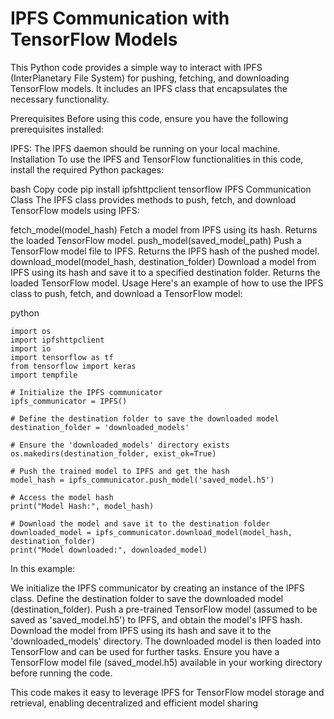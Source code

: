 # IPFS Communication with TensorFlow Models
This Python code provides a simple way to interact with IPFS (InterPlanetary File System) for pushing, fetching, and downloading TensorFlow models. It includes an IPFS class that encapsulates the necessary functionality.

Prerequisites
Before using this code, ensure you have the following prerequisites installed:

IPFS: The IPFS daemon should be running on your local machine.
Installation
To use the IPFS and TensorFlow functionalities in this code, install the required Python packages:

bash
Copy code
pip install ipfshttpclient tensorflow
IPFS Communication Class
The IPFS class provides methods to push, fetch, and download TensorFlow models using IPFS:

fetch_model(model_hash)
Fetch a model from IPFS using its hash.
Returns the loaded TensorFlow model.
push_model(saved_model_path)
Push a TensorFlow model file to IPFS.
Returns the IPFS hash of the pushed model.
download_model(model_hash, destination_folder)
Download a model from IPFS using its hash and save it to a specified destination folder.
Returns the loaded TensorFlow model.
Usage
Here's an example of how to use the IPFS class to push, fetch, and download a TensorFlow model:

python
```Copy code
import os
import ipfshttpclient
import io
import tensorflow as tf
from tensorflow import keras
import tempfile

# Initialize the IPFS communicator
ipfs_communicator = IPFS()

# Define the destination folder to save the downloaded model
destination_folder = 'downloaded_models'

# Ensure the 'downloaded_models' directory exists
os.makedirs(destination_folder, exist_ok=True)

# Push the trained model to IPFS and get the hash
model_hash = ipfs_communicator.push_model('saved_model.h5')

# Access the model hash
print("Model Hash:", model_hash)

# Download the model and save it to the destination folder
downloaded_model = ipfs_communicator.download_model(model_hash, destination_folder)
print("Model downloaded:", downloaded_model)
```
In this example:

We initialize the IPFS communicator by creating an instance of the IPFS class.
Define the destination folder to save the downloaded model (destination_folder).
Push a pre-trained TensorFlow model (assumed to be saved as 'saved_model.h5') to IPFS, and obtain the model's IPFS hash.
Download the model from IPFS using its hash and save it to the 'downloaded_models' directory.
The downloaded model is then loaded into TensorFlow and can be used for further tasks.
Ensure you have a TensorFlow model file (saved_model.h5) available in your working directory before running the code.

This code makes it easy to leverage IPFS for TensorFlow model storage and retrieval, enabling decentralized and efficient model sharing